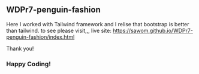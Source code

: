 ## WDPr7-penguin-fashion

Here I worked with Tailwind framework and I relise that bootstrap is better than tailwind. 
to see please visit,,, live site: https://sawom.github.io/WDPr7-penguin-fashion/index.html

Thank you!
### Happy Coding!
